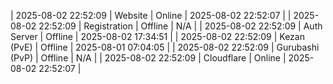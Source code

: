 | 2025-08-02 22:52:09 | Website | Online | 2025-08-02 22:52:07 |
| 2025-08-02 22:52:09 | Registration | Offline | N/A |
| 2025-08-02 22:52:09 | Auth Server | Offline | 2025-08-02 17:34:51 |
| 2025-08-02 22:52:09 | Kezan (PvE) | Offline | 2025-08-01 07:04:05 |
| 2025-08-02 22:52:09 | Gurubashi (PvP) | Offline | N/A |
| 2025-08-02 22:52:09 | Cloudflare | Online | 2025-08-02 22:52:07 |
